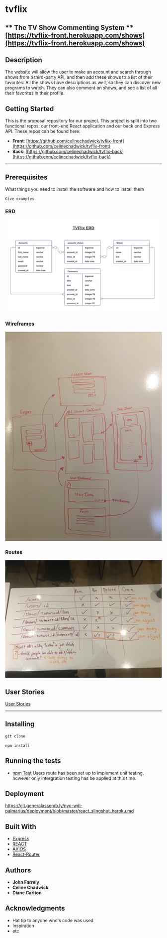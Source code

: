 # tvflix
** The TV Show Commenting System **
[https://tvflix-front.herokuapp.com/shows](https://tvflix-front.herokuapp.com/shows)
---

## Description

The website will allow the user to make an account and search through shows from a third-party API, and then add these shows to a list of their favorites. All the shows have descriptions as well, so they can discover new programs to watch. They can also comment on shows, and see a list of all their favorites in their profile.

## Getting Started

This is the proposal repository for our project. This project is split into two functional repos: our front-end React application and our back end Express API. These repos can be found here:

- **Front**: [https://github.com/celinechadwick/tvflix-front](https://github.com/celinechadwick/tvflix-front)
- **Back**: [https://github.com/celinechadwick/tvflix-back](https://github.com/celinechadwick/tvflix-back)

---

## Prerequisites

What things you need to install the software and how to install them

```
Give examples
```

### ERD

![ERD](./assets/erd.png)


### Wireframes

![Wireframes](./assets/wireframe.jpg)

### Routes

![routes](./assets/routes.jpg)


## User Stories

[User Stories](https://trello.com/b/Jb9dkSaO/user-stories)

---

## Installing





```
git clone
```



```
npm install
```


## Running the tests

* [npm Test](https://docs.npmjs.com/cli/test)
 Users route has been set up to implement unit testing, however only intergration testing has be applied at this time.

## Deployment

https://git.generalassemb.ly/nyc-wdi-palmarius/deployment/blob/master/react_slingshot_heroku.md

## Built With

* [Express](https://expressjs.com/)
* [REACT](https://facebook.github.io/react/) 
* [AXIOS](https://www.npmjs.com/package/axios) 
* [React-Router](https://www.npmjs.com/package/react-router) 


## Authors

* **John Farrely** 
* **Celine Chadwick** 
* **Diane Carlton** 

## Acknowledgments

* Hat tip to anyone who's code was used
* Inspiration
* etc
